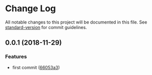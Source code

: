 # Change Log

All notable changes to this project will be documented in this file. See [standard-version](https://github.com/conventional-changelog/standard-version) for commit guidelines.

<a name="0.0.1"></a>
## 0.0.1 (2018-11-29)


### Features

* first commit ([66053a3](https://github.com/fjc0k/yapi-to-typescript/commit/66053a3))
